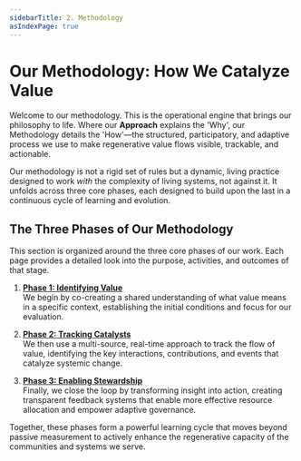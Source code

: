 ```yaml
---
sidebarTitle: 2. Methodology
asIndexPage: true
---
```

# **Our Methodology: How We Catalyze Value**

Welcome to our methodology. This is the operational engine that brings our philosophy to life. Where our **Approach** explains the 'Why', our Methodology details the 'How'—the structured, participatory, and adaptive process we use to make regenerative value flows visible, trackable, and actionable.

Our methodology is not a rigid set of rules but a dynamic, living practice designed to work _with_ the complexity of living systems, not against it. It unfolds across three core phases, each designed to build upon the last in a continuous cycle of learning and evolution.

## **The Three Phases of Our Methodology**

This section is organized around the three core phases of our work. Each page provides a detailed look into the purpose, activities, and outcomes of that stage.

1. **[Phase 1: Identifying Value](https://www.perplexity.ai/search/a.%20Phase%201%20-%20Identifying%20Value.md)**  
    We begin by co-creating a shared understanding of what value means in a specific context, establishing the initial conditions and focus for our evaluation.
    
2. **[Phase 2: Tracking Catalysts](https://www.perplexity.ai/search/b.%20Phase%202%20-%20Tracking%20Catalysts.md)**  
    We then use a multi-source, real-time approach to track the flow of value, identifying the key interactions, contributions, and events that catalyze systemic change.
    
3. **[Phase 3: Enabling Stewardship](https://www.perplexity.ai/search/c.%20Phase%203%20-%20Enabling%20Stewardship.md)**  
    Finally, we close the loop by transforming insight into action, creating transparent feedback systems that enable more effective resource allocation and empower adaptive governance.
    

Together, these phases form a powerful learning cycle that moves beyond passive measurement to actively enhance the regenerative capacity of the communities and systems we serve.

